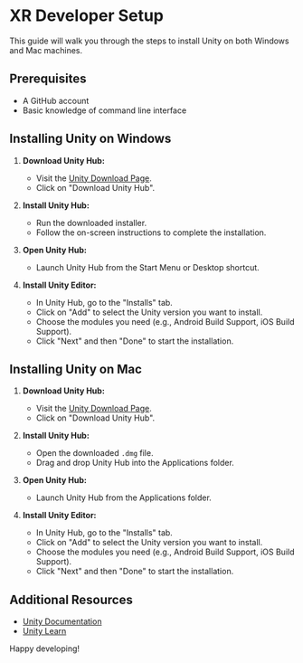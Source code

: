 
# XR Developer Setup

This guide will walk you through the steps to install Unity on both Windows and Mac machines.

## Prerequisites

- A GitHub account
- Basic knowledge of command line interface

## Installing Unity on Windows

1. **Download Unity Hub:**
    - Visit the [Unity Download Page](https://unity3d.com/get-unity/download).
    - Click on "Download Unity Hub".

2. **Install Unity Hub:**
    - Run the downloaded installer.
    - Follow the on-screen instructions to complete the installation.

3. **Open Unity Hub:**
    - Launch Unity Hub from the Start Menu or Desktop shortcut.

4. **Install Unity Editor:**
    - In Unity Hub, go to the "Installs" tab.
    - Click on "Add" to select the Unity version you want to install.
    - Choose the modules you need (e.g., Android Build Support, iOS Build Support).
    - Click "Next" and then "Done" to start the installation.

## Installing Unity on Mac

1. **Download Unity Hub:**
    - Visit the [Unity Download Page](https://unity3d.com/get-unity/download).
    - Click on "Download Unity Hub".

2. **Install Unity Hub:**
    - Open the downloaded `.dmg` file.
    - Drag and drop Unity Hub into the Applications folder.

3. **Open Unity Hub:**
    - Launch Unity Hub from the Applications folder.

4. **Install Unity Editor:**
    - In Unity Hub, go to the "Installs" tab.
    - Click on "Add" to select the Unity version you want to install.
    - Choose the modules you need (e.g., Android Build Support, iOS Build Support).
    - Click "Next" and then "Done" to start the installation.

## Additional Resources

- [Unity Documentation](https://docs.unity3d.com/Manual/index.html)
- [Unity Learn](https://learn.unity.com/)

Happy developing!
